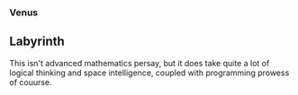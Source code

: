 ### Venus
## Labyrinth
This isn't advanced mathematics persay, but it does take quite a lot of logical thinking and space intelligence, coupled with programming prowess of couurse.

